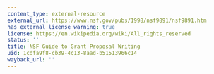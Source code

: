 ```yaml
---
content_type: external-resource
external_url: https://www.nsf.gov/pubs/1998/nsf9891/nsf9891.htm
has_external_license_warning: true
license: https://en.wikipedia.org/wiki/All_rights_reserved
status: ''
title: NSF Guide to Grant Proposal Writing
uid: 1cdfa9f8-cb39-4c13-8aad-b51513966c14
wayback_url: ''
---
```

